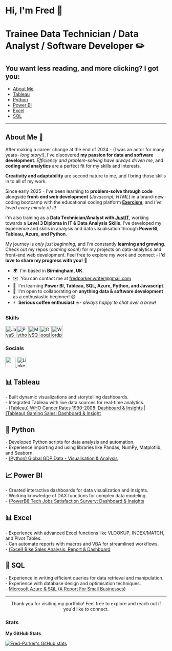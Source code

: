 Hi, I'm Fred 👋 
=============================
Trainee Data Technician / Data Analyst / Software Developer ✏️
=============================
<h2>You want less reading, and more clicking? I got you:</h2>
<ul>
  <li><a href="#about me">About Me</a></li>
  <li><a href="#tableau">Tableau</a></li>
  <li><a href="#python">Python</a></li>
  <li><a href="#powerbi">Power BI</a></li>
  <li><a href="#excel">Excel</a></li>
  <li><a href="#sql">SQL</a></li>
</ul>

<hr>
<h2 id="about me">About Me 🫡</h2>
<p>
</p>

After making a career change at the end of 2024 - (I was an actor for many years- *long story*!), I've discovered **my passion for data and software development**. *Efficiency and problem-solving have always driven me*, and **coding and analytics** are a perfect fit for my skills and interests. 

**Creativity and adaptability** are second nature to me, and I bring those skills in to all of my work.

Since early 2025 - I've been learning to **problem-solve through code** alongside **front-end web development** (*Javascript, HTML*) in a brand-new coding bootcamp with the educational coding platform **[Exercism](https://exercism.org/dashboard)**, and *I've loved every minute of it*! 

I'm also training as a **Data Technician/Analyst with [JustIT](https://www.justit.co.uk/)**, working towards a **Level 3 Diploma in IT & Data Analysis Skills**. I've developed my experience and skills in analysis and data visualisation through **PowerBI, Tableau, Azure, and Python**. 

My journey is *only just beginning*, and I'm constantly **learning and growing**. Check out my repos (*coming soon*!) for my projects on data-analytics and front-end web development. Feel free to explore my work and connect - **I'd love to share my progress with you!** 🫡

*   🌍  I'm based in **Birmingham, UK**.
*   ✉️  You can contact me at [fredparker.writer@gmail.com](mailto:fredparker.writer@gmail.com)
*   🧠  I'm learning **Power BI, Tableau, SQL, Azure, Python, and Javascript**.
*   🤝  I'm open to collaborating on **anything data & software development** as a enthusiastic beginner! 😄
*   ⚡  **Serious coffee enthusiast** ☕- *always happy to chat over a brew*!

### Skills

<p align="left">
<a href="https://developer.mozilla.org/en-US/docs/Web/JavaScript" target="_blank" rel="noreferrer"><img src="https://raw.githubusercontent.com/danielcranney/readme-generator/main/public/icons/skills/javascript-colored.svg" width="36" height="36" alt="JavaScript" /></a><a href="https://www.python.org/" target="_blank" rel="noreferrer"><img src="https://raw.githubusercontent.com/danielcranney/readme-generator/main/public/icons/skills/python-colored.svg" width="36" height="36" alt="Python" /></a><a href="https://www.mysql.com/" target="_blank" rel="noreferrer"><img src="https://raw.githubusercontent.com/danielcranney/readme-generator/main/public/icons/skills/mysql-colored.svg" width="36" height="36" alt="MySQL" /></a><a href="https://cloud.google.com/" target="_blank" rel="noreferrer"><img src="https://raw.githubusercontent.com/danielcranney/readme-generator/main/public/icons/skills/googlecloud-colored.svg" width="36" height="36" alt="Google Cloud" /></a><a href="https://wordpress.com" target="_blank" rel="noreferrer"><img src="https://raw.githubusercontent.com/danielcranney/readme-generator/main/public/icons/skills/wordpress-colored.svg" width="36" height="36" alt="Wordpress" /></a>
</p>

### Socials

<p align="left"> <a href="https://www.github.com/Fred-Parker" target="_blank" rel="noreferrer"> <picture> <source media="(prefers-color-scheme: dark)" srcset="https://raw.githubusercontent.com/danielcranney/readme-generator/main/public/icons/socials/github-dark.svg" /> <source media="(prefers-color-scheme: light)" srcset="https://raw.githubusercontent.com/danielcranney/readme-generator/main/public/icons/socials/github.svg" /> <img src="https://raw.githubusercontent.com/danielcranney/readme-generator/main/public/icons/socials/github.svg" width="32" height="32" /> </picture> </a>
  <a href="https://www.linkedin.com/in/fred-parker-99ba62355/" target="_blank" rel="noreferrer">
    <img src="https://raw.githubusercontent.com/danielcranney/readme-generator/main/public/icons/socials/linkedin.svg" width="32" height="32" alt="LinkedIn Logo" />
  </a>
</p>

<h2 id="tableau">📊 Tableau</h2>
<p>
  - Built dynamic visualizations and storytelling dashboards.<br>
  - Integrated Tableau with live data sources for real-time analytics.<br>
  - <a href="https://github.com/Fred-Parker/Tableau---WHO-Survery-1990-2008">(Tableau) WHO Cancer Rates 1990-2008: Dashboard & Insights</a>
  | <a href="https://github.com/Fred-Parker/Tableau---Gaming-Sales-Dashboard">(Tableau) Gaming Sales: Dashboard & Insight</a>
</p>

<h2 id="python">🐍 Python</h2>
<p>
  - Developed Python scripts for data analysis and automation.<br>
  - Experience importing and using libraries like Pandas, NumPy, Matplotlib, and Seaborn.<br>
  - <a href="https://github.com/Fred-Parker/Python---GDP-nominal-per_capita">(Python) Global GDP Data - Visualisation & Analysis</a>
</p>

<h2 id="powerbi">📈 Power BI</h2>
<p>
  - Created interactive dashboards for data visualization and insights.<br>
  - Working knowledge of DAX functions for complex data modeling.<br>
  - <a href="https://github.com/Fred-Parker/PowerBI_Tech_Jobs_Satisfaction_Survey_Results">(PowerBI) Tech Jobs Satisfaction Survery: Dashboard & Insights</a>
</p>

<h2 id="excel">📊 Excel</h2>
<p>
  - Experience with advanced Excel functions like VLOOKUP, INDEX/MATCH, and Pivot Tables.<br>
  - Can automate reports with macros and VBA for streamlined workflows.<br>
  - <a href="https://github.com/Fred-Parker/Excel---Bike-Sales-Analysis-Report">(Excel) Bike Sales Analysis: Report & Dashboard</a>
</p>

<h2 id="sql">💾 SQL</h2>
<p>
  - Experience in writing efficient queries for data retrieval and manipulation.<br>
  - Experience with database design and optimisation techniques.<br>
  - <a href="https://github.com/Fred-Parker/Azure-Report---Paws-Whiskers">Microsoft Azure & SQL (A Report For Small Businesses) </a>
</p>

<hr>

<p align="center">
  Thank you for visiting my portfolio! Feel free to explore and reach out if you'd like to connect.
</p>


### Stats

<b>My GitHub Stats</b>

<a href="http://www.github.com/Fred-Parker"><img src="https://github-readme-stats.vercel.app/api?username=Fred-Parker&show_icons=true&hide=&count_private=true&title_color=0891b2&text_color=ffffff&icon_color=0891b2&bg_color=0f172a&hide_border=true&show_icons=true" alt="Fred-Parker's GitHub stats" /></a>
